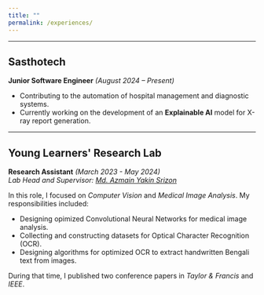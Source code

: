```yaml
---
title: ""
permalink: /experiences/
---
```



---

## Sasthotech  
**Junior Software Engineer** *(August 2024 – Present)*  

<!-- - Initially joined as a **Software Engineer Intern** and was later appointed as a permanent team member.  -->
- Contributing to the automation of hospital management and diagnostic systems.  
- Currently working on the development of an **Explainable AI** model for X-ray report generation.  

---

## Young Learners' Research Lab 
**Research Assistant** *(March 2023 - May 2024)*  
*Lab Head and Supervisor: [Md. Azmain Yakin Srizon](https://www.ruet.ac.bd/azmainsrizon)*

In this role, I focused on *Computer Vision* and *Medical Image Analysis*. My responsibilities included:

- Designing opimized Convolutional Neural Networks for medical image analysis.
- Collecting and constructing datasets for Optical Character Recognition (OCR).
- Designing algorithms for optimized OCR to extract handwritten Bengali text from images.

During that time, I published two conference papers in *Taylor & Francis* and *IEEE*.

